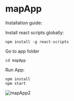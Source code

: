 # mapApp

Installation guide:

Install react scripts globally:
```
npm install -g react-scripts
```

Go to app folder
```
cd mapApp
```

Run App:

```
npm install
npm start
```

![mapApp2](https://user-images.githubusercontent.com/25286058/163776903-31d7895c-72d9-4e6b-9284-82be708bca2c.jpg)
